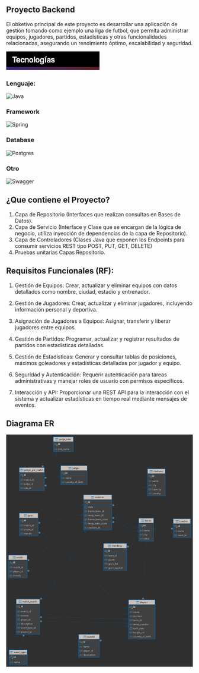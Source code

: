 ## Proyecto Backend

El obketivo principal de este proyecto es desarrollar una aplicación de gestión tomando como ejemplo una liga de futbol, que permita administrar equipos, jugadores, partidos, estadísticas y otras funcionalidades relacionadas, asegurando un rendimiento óptimo, escalabilidad y seguridad.

![Banner Technologies](Tecnologías.png) 

### Lenguaje:

![Java](https://img.shields.io/badge/java-%23ED8B00.svg?style=for-the-badge&logo=openjdk&logoColor=white)


### Framework
![Spring](https://img.shields.io/badge/spring-%236DB33F.svg?style=for-the-badge&logo=spring&logoColor=white)

### Database
![Postgres](https://img.shields.io/badge/postgres-%23316192.svg?style=for-the-badge&logo=postgresql&logoColor=white)

### Otro
![Swagger](https://img.shields.io/badge/-Swagger-%23Clojure?style=for-the-badge&logo=swagger&logoColor=white)


## ¿Que contiene el Proyecto?
1. Capa de Repositorio (Interfaces que realizan consultas en Bases de Datos). 
2. Capa de Servicio (Interface y Clase que se encargan de la lógica de negocio, utiliza inyección de 
dependencias de la capa de Repositorio). 
3. Capa de Controladores (Clases Java que exponen los Endpoints para consumir servicios REST tipo 
POST, PUT, GET, DELETE) 
4. Pruebas unitarias Capas Repositorio. 

## Requisitos Funcionales (RF):

1. Gestión de Equipos:
Crear, actualizar y eliminar equipos con datos detallados como nombre, ciudad, estadio y entrenador.

2. Gestión de Jugadores:
Crear, actualizar y eliminar jugadores, incluyendo información personal y deportiva.

3. Asignación de Jugadores a Equipos:
Asignar, transferir y liberar jugadores entre equipos.

4. Gestión de Partidos:
Programar, actualizar y registrar resultados de partidos con estadísticas detalladas.

5. Gestión de Estadísticas:
Generar y consultar tablas de posiciones, máximos goleadores y estadísticas detalladas por jugador y equipo.

6. Seguridad y Autenticación:
Requerir autenticación para tareas administrativas y manejar roles de usuario con permisos específicos.

7. Interacción y API:
Proporcionar una REST API para la interacción con el sistema y actualizar estadísticas en tiempo real mediante mensajes de eventos.

## Diagrama ER
![Diagrama ER](jogobonitodb_public.png) 